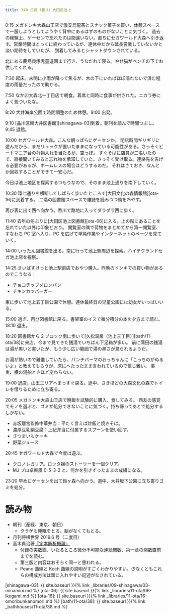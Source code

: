 ```yaml
---
title: 340 日目（曇り）大田区池上
---
```


0:15 メガドンキ大森山王店で激安烏龍茶とスナック菓子を買い、休憩スペースで一服しようとしてようやく背中にあるはずのものがないことに気づく。
過去の経験上、ゲーセンで忘れたのは間違いない。直ちにセガワールド大森へ引き返す。営業時間はとっくに終わっているが、連休中だから延長営業していないかと淡い期待をしていたが、
到着してみるとシャットダウンされている。

北にある鹿島庚塚児童遊園まで行き、うなだれて寝る。やせ猫がベンチの下でお供してくれる。

7:30 起床。未明に小雨が降って焦るが、木の下にいればほぼ濡れないで済む程度の雨量だったので助かる。

7:50 なか卯大森北一丁目店で朝食。着席と同時に食事が供された。ニカラ券によく気づいたな。

8:20 大井海岸公園で時間調整のため休憩。9:00 出発。

9:10 [品川区南大井図書館][shinagawa-03]到着。朝刊を読んで時間つぶし。9:45 退館。

10:00 セガワールド大森。こんな朝っぱらにゲーセンか。
閉店時間ギリギリに遊んだから、まだリュックが置いたままになっている可能性がある。さっそくビートマニア台の荷物入れを当たるが、空っぽ。
すぐそばに店員が二名いたので、直接聞いてみると忘れ物を承知していた。さっそく受け取る。連絡先を告げる必要があるが、ホームレスの場合はどうするのだ。
それはさておき、なんとか回収することができて一安心だ。

今日は池上地区を探索するつもりなので、そのまま池上通りを南下していく。

10:30 環七通りを横断してしばらく歩いたところで[大田文化の森情報館][ota-16]に到着する。
二階の図書館スペースで雑誌を読みつつ頭を冷やす。

再び表に出て西へ向かう。呑川で路地に入ってダラダラ西に歩く。

11:40 去年の冬ぶりに[大田区池上図書館][ota-06]に入る。上の階にあることを忘れていた以外は印象どおり。
閲覧室の隅で荷物をまとめてから第一閲覧室、すなわち PC 室へ入り、PC を広げて単純作業やインターネットのページを見ていく。

14:00 いったん図書館を出る。南に行って池上駅周辺を探索。ハイテクランドセガ池上店を視察。

14:25 まいばすけっと池上駅前店でおやつ購入。昨晩のドンキでの買い物があるのでこうなる：
* チョコチップメロンパン
* チキンカツバーガー

東に歩いて池上五丁目公園で休憩。連休最終日の児童公園には幼女がいっぱいいる。

15:00 過ぎ、再び図書館に戻る。書架室のイスで微分積分の本を夕方まで読む。18:10 退出。

18:20 図書館から 2 ブロック南に歩いて[久松温泉（池上三丁目）][bath/11-ota/38]に来店。今まで見てきた銭湯でいちばん下足箱が多い。
前に蒲田の銭湯は湯が黒いと書いたが、もう少し広い範囲で湯の黒さが見られるようだ。

お湯が熱いので難儀していたら、パンチパーマのおっちゃんに「こっちのがぬるいよ」と教えてもらうが、床にへたったまま言われているので信じ難い。
事実、横の湯船とさほど変わらない。

19:00 退店。山王エリアへまっすぐ戻る。途中、さきほどの大森文化の森でトイレを借りるために立ち寄る。

20:05 メガドンキ大森山王店で晩飯を試験的に購入、食してみる。
西友の感覚でモノを選ぶと、ゴミが処分できないことに気づく。持ち帰ってあとで処分するしかない。
* 赤坂離宮監修中華弁当：平たく言えば炒飯と焼きそば。
* 濃厚豆乳絹豆腐：上記弁当に付属するスプーンを使い回す。
* さつまいもケーキ
* 野菜ジュース

20:45 セガワールド大森で今度は遊ぶ。
* クロノレガリア。ロッタ嬢のストーリーを一個クリア。
* MJ プロ卓東風 0-5-3-2 と、何かを引きずったままの成績になる。

23:20 早めにゲーセンを出て鈴ヶ森へ向かう。道中、大井坂下公園に立ち寄りゴミを処分。

# 読み物

* 朝刊（産経、東京、朝日）
  * クラゲも睡眠をとる。脳がなくてもとる。
* 月刊将棋世界 2019.6 号（二度目）
* 高木貞治著[『定本解析概論』](https://www.iwanami.co.jp/book/b265489.html)
  * 付録の実数論、いたるところ微分不可能な連続関数、第一章の関数直前までを読む。
  * 第三版と内容はおそらく同一と思われる。
  * Peano 曲線と Koch 曲線の説明がすごくわかりやすい。少なくともこれらの構成方法は頭に入れやすい記述がなされている。

[shinagawa-03]: {{ site.baseurl }}{% link _libraries/09-shinagawa/03-minamioi.md %}
[ota-06]: {{ site.baseurl }}{% link _libraries/11-ota/06-ikegami.md %}
[ota-16]: {{ site.baseurl }}{% link _libraries/11-ota/16-omoribunkanomori.md %}
[bath/11-ota/38]: {{ site.baseurl }}{% link _bathhouses/11-ota/38.md %}
